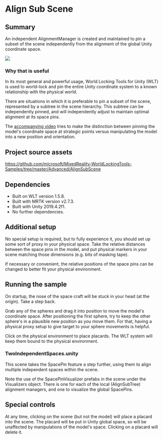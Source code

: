 # Align Sub Scene

## Summary

An independent AlignmentManager is created and maintained to pin a subset of the scene independently from the alignment of the global Unity coordinate space.

![](~/DocGen/Images/Screens/AlignCraft.jpg)

### Why that is useful

In its most general and powerful usage, World Locking Tools for Unity (WLT) is used to world-lock and pin the entire Unity coordinate system to a known relationship with the physical world.

There are situations in which it is preferable to pin a subset of the scene, represented by a subtree in the scene hierarchy. This subtree can be independently pinned, and will independently adjust to maintain optimal alignment at its space pins.

The [accompanying video](https://youtu.be/S2i3JxuxFp0) tries to make the distinction between pinning the model's coordinate space at strategic points versus manipulating the model into a new position and orientation.

## Project source assets

https://github.com/microsoft/MixedReality-WorldLockingTools-Samples/tree/master/Advanced/AlignSubScene

## Dependencies
* Built on WLT version 1.5.8.
* Built with MRTK version v2.7.3.
* Built with Unity 2019.4.2f1.
* No further dependencies.

## Additional setup

No special setup is required, but to fully experience it, you should set up some sort of proxy in your physical space. Take the relative distances between the space pins in the model, and put physical markers in your scene matching those dimensions (e.g. bits of masking tape).

If necessary or convenient, the relative positions of the space pins can be changed to better fit your physical environment.

## Running the sample

On startup, the nose of the space craft will be stuck in your head (at the origin). Take a step back.

Grab any of the spheres and drag it into position to move the model's coordinate space. After positioning the first sphere, try to keep the other sphere's in a plausible new position as you move them. For that, having a physical proxy setup to give target to your sphere movements is helpful.

Click on the physical environment to place placards. The WLT system will keep them bound to the physical environment.

### TwoIndependentSpaces.unity

This scene takes the SpacePin feature a step further, using them to align multiple independent spaces within the scene.

Note the use of the SpacePinVisualizer prefabs in the scene under the Visualizers object. There is one for each of the local (AlignSubTree) alignment managers, and one to visualize the global SpacePins.

## Special controls

At any time, clicking on the scene (but not the model) will place a placard into the scene. The placard will be put in Unity global space, so will be unaffected by manipulations of the model's space. Clicking on a placard will delete it.


